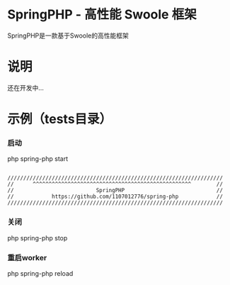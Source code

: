 # SpringPHP - 高性能 Swoole 框架
SpringPHP是一款基于Swoole的高性能框架

# 说明
还在开发中...

# 示例（tests目录）
### 启动
php spring-php start  

```

////////////////////////////////////////////////////////////////////
//      ^^^^^^^^^^^^^^^^^^^^^^^^^^^^^^^^^^^^^^^^^^^^^^^^^^        //
//                          SpringPHP                             //
//            https://github.com/1107012776/spring-php            //
////////////////////////////////////////////////////////////////////

```

### 关闭
php spring-php stop

### 重启worker
php spring-php reload


  

